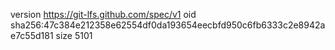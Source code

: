 version https://git-lfs.github.com/spec/v1
oid sha256:47c384e212358e62554df0da193654eecbfd950c6fb6333c2e8942ae7c55d181
size 5101
